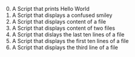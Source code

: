 0. A Script that prints Hello World
1. A Script that displays a confused smiley
2. A Script that displays content of a file
3. A Script that displays content of two files
4. A Script that dislays the last ten lines of a file
5. A Script that displays the first ten lines of a file
6. A Script that displays the third line of a file